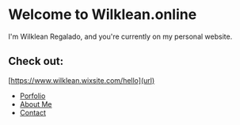 # Welcome to Wilklean.online

I'm Wilklean Regalado, and you're currently on my personal website.


## Check out:

[https://www.wilklean.wixsite.com/hello](url)

- [Porfolio](https://wilklean.wixsite.com/hello/checkoutmyportfolio)
- [About Me](https://wilklean.wixsite.com/hello/somethingaboutme)
- [Contact](https://wilklean.wixsite.com/hello/hitmeup)
